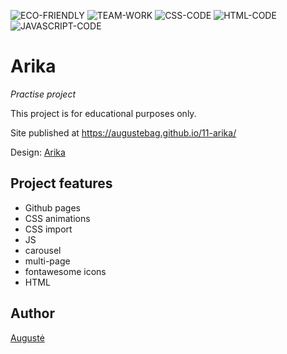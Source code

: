 ![ECO-FRIENDLY](https://img.shields.io/badge/ECO-FRIENDLY-green)
![TEAM-WORK](https://img.shields.io/badge/TEAM-WORK-yellow)
![CSS-CODE](https://img.shields.io/badge/CSS-CODE-orange)
![HTML-CODE](https://img.shields.io/badge/HTML-CODE-blue)
![JAVASCRIPT-CODE](https://img.shields.io/badge/JAVASCRIPT-CODE-blueviolet)

# Arika

_Practise project_

This project is for educational purposes only.

Site published at https://augustebag.github.io/11-arika/

Design: [Arika](http://adhyasoft.com/themeforest/arika/arika/index-01.html)

## Project features

- Github pages
- CSS animations
- CSS import
- JS
- carousel
- multi-page
- fontawesome icons
- HTML

## Author

[Augustė](https://github.com/augustebag)

